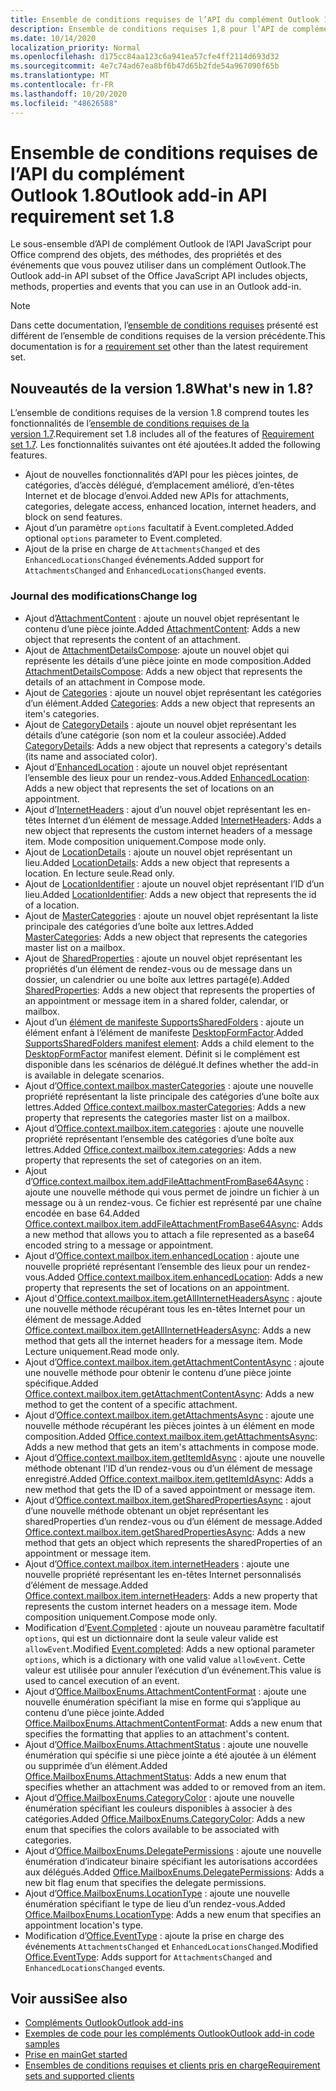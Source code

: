 ```yaml
---
title: Ensemble de conditions requises de l’API du complément Outlook 1.8
description: Ensemble de conditions requises 1,8 pour l’API de complément Outlook.
ms.date: 10/14/2020
localization_priority: Normal
ms.openlocfilehash: d175cc84aa123c6a941ea57cfe4ff2114d693d32
ms.sourcegitcommit: 4e7c74ad67ea8bf6b47d65b2fde54a967090f65b
ms.translationtype: MT
ms.contentlocale: fr-FR
ms.lasthandoff: 10/20/2020
ms.locfileid: "48626588"
---
```

# <a name="outlook-add-in-api-requirement-set-18"></a><span data-ttu-id="a4202-103">Ensemble de conditions requises de l’API du complément Outlook 1.8</span><span class="sxs-lookup"><span data-stu-id="a4202-103">Outlook add-in API requirement set 1.8</span></span>

<span data-ttu-id="a4202-104">Le sous-ensemble d’API de complément Outlook de l’API JavaScript pour Office comprend des objets, des méthodes, des propriétés et des événements que vous pouvez utiliser dans un complément Outlook.</span><span class="sxs-lookup"><span data-stu-id="a4202-104">The Outlook add-in API subset of the Office JavaScript API includes objects, methods, properties and events that you can use in an Outlook add-in.</span></span>

> [!NOTE]
> <span data-ttu-id="a4202-105">Dans cette documentation, l’[ensemble de conditions requises](../../requirement-sets/outlook-api-requirement-sets.md) présenté est différent de l’ensemble de conditions requises de la version précédente.</span><span class="sxs-lookup"><span data-stu-id="a4202-105">This documentation is for a [requirement set](../../requirement-sets/outlook-api-requirement-sets.md) other than the latest requirement set.</span></span>

## <a name="whats-new-in-18"></a><span data-ttu-id="a4202-106">Nouveautés de la version 1.8</span><span class="sxs-lookup"><span data-stu-id="a4202-106">What's new in 1.8?</span></span>

<span data-ttu-id="a4202-107">L’ensemble de conditions requises de la version 1.8 comprend toutes les fonctionnalités de l’[ensemble de conditions requises de la version 1.7](../requirement-set-1.7/outlook-requirement-set-1.7.md).</span><span class="sxs-lookup"><span data-stu-id="a4202-107">Requirement set 1.8 includes all of the features of [Requirement set 1.7](../requirement-set-1.7/outlook-requirement-set-1.7.md).</span></span> <span data-ttu-id="a4202-108">Les fonctionnalités suivantes ont été ajoutées.</span><span class="sxs-lookup"><span data-stu-id="a4202-108">It added the following features.</span></span>

- <span data-ttu-id="a4202-109">Ajout de nouvelles fonctionnalités d’API pour les pièces jointes, de catégories, d’accès délégué, d’emplacement amélioré, d’en-têtes Internet et de blocage d’envoi.</span><span class="sxs-lookup"><span data-stu-id="a4202-109">Added new APIs for attachments, categories, delegate access, enhanced location, internet headers, and block on send features.</span></span>
- <span data-ttu-id="a4202-110">Ajout d’un paramètre `options` facultatif à Event.completed.</span><span class="sxs-lookup"><span data-stu-id="a4202-110">Added optional `options` parameter to Event.completed.</span></span>
- <span data-ttu-id="a4202-111">Ajout de la prise en charge de `AttachmentsChanged` et des `EnhancedLocationsChanged` événements.</span><span class="sxs-lookup"><span data-stu-id="a4202-111">Added support for `AttachmentsChanged` and `EnhancedLocationsChanged` events.</span></span>

### <a name="change-log"></a><span data-ttu-id="a4202-112">Journal des modifications</span><span class="sxs-lookup"><span data-stu-id="a4202-112">Change log</span></span>

- <span data-ttu-id="a4202-113">Ajout d’[AttachmentContent](/javascript/api/outlook/office.attachmentcontent?view=outlook-js-1.8&preserve-view=true) : ajoute un nouvel objet représentant le contenu d’une pièce jointe.</span><span class="sxs-lookup"><span data-stu-id="a4202-113">Added [AttachmentContent](/javascript/api/outlook/office.attachmentcontent?view=outlook-js-1.8&preserve-view=true): Adds a new object that represents the content of an attachment.</span></span>
- <span data-ttu-id="a4202-114">Ajout de [AttachmentDetailsCompose](/javascript/api/outlook/office.attachmentdetailscompose?view=outlook-js-1.8&preserve-view=true): ajoute un nouvel objet qui représente les détails d’une pièce jointe en mode composition.</span><span class="sxs-lookup"><span data-stu-id="a4202-114">Added [AttachmentDetailsCompose](/javascript/api/outlook/office.attachmentdetailscompose?view=outlook-js-1.8&preserve-view=true): Adds a new object that represents the details of an attachment in Compose mode.</span></span>
- <span data-ttu-id="a4202-115">Ajout de [Categories](/javascript/api/outlook/office.categories?view=outlook-js-1.8&preserve-view=true) : ajoute un nouvel objet représentant les catégories d’un élément.</span><span class="sxs-lookup"><span data-stu-id="a4202-115">Added [Categories](/javascript/api/outlook/office.categories?view=outlook-js-1.8&preserve-view=true): Adds a new object that represents an item's categories.</span></span>
- <span data-ttu-id="a4202-116">Ajout de [CategoryDetails](/javascript/api/outlook/office.categorydetails?view=outlook-js-1.8&preserve-view=true) : ajoute un nouvel objet représentant les détails d’une catégorie (son nom et la couleur associée).</span><span class="sxs-lookup"><span data-stu-id="a4202-116">Added [CategoryDetails](/javascript/api/outlook/office.categorydetails?view=outlook-js-1.8&preserve-view=true): Adds a new object that represents a category's details (its name and associated color).</span></span>
- <span data-ttu-id="a4202-117">Ajout d’[EnhancedLocation](/javascript/api/outlook/office.enhancedlocation?view=outlook-js-1.8&preserve-view=true) : ajoute un nouvel objet représentant l’ensemble des lieux pour un rendez-vous.</span><span class="sxs-lookup"><span data-stu-id="a4202-117">Added [EnhancedLocation](/javascript/api/outlook/office.enhancedlocation?view=outlook-js-1.8&preserve-view=true): Adds a new object that represents the set of locations on an appointment.</span></span>
- <span data-ttu-id="a4202-118">Ajout d’[InternetHeaders](/javascript/api/outlook/office.internetheaders?view=outlook-js-1.8&preserve-view=true) : ajout d’un nouvel objet représentant les en-têtes Internet d’un élément de message.</span><span class="sxs-lookup"><span data-stu-id="a4202-118">Added [InternetHeaders](/javascript/api/outlook/office.internetheaders?view=outlook-js-1.8&preserve-view=true): Adds a new object that represents the custom internet headers of a message item.</span></span> <span data-ttu-id="a4202-119">Mode composition uniquement.</span><span class="sxs-lookup"><span data-stu-id="a4202-119">Compose mode only.</span></span>
- <span data-ttu-id="a4202-120">Ajout de [LocationDetails](/javascript/api/outlook/office.locationdetails?view=outlook-js-1.8&preserve-view=true) : ajoute un nouvel objet représentant un lieu.</span><span class="sxs-lookup"><span data-stu-id="a4202-120">Added [LocationDetails](/javascript/api/outlook/office.locationdetails?view=outlook-js-1.8&preserve-view=true): Adds a new object that represents a location.</span></span> <span data-ttu-id="a4202-121">En lecture seule.</span><span class="sxs-lookup"><span data-stu-id="a4202-121">Read only.</span></span>
- <span data-ttu-id="a4202-122">Ajout de [LocationIdentifier](/javascript/api/outlook/office.locationidentifier?view=outlook-js-1.8&preserve-view=true) : ajoute un nouvel objet représentant l’ID d’un lieu.</span><span class="sxs-lookup"><span data-stu-id="a4202-122">Added [LocationIdentifier](/javascript/api/outlook/office.locationidentifier?view=outlook-js-1.8&preserve-view=true): Adds a new object that represents the id of a location.</span></span>
- <span data-ttu-id="a4202-123">Ajout de [MasterCategories](/javascript/api/outlook/office.mastercategories?view=outlook-js-1.8&preserve-view=true) : ajoute un nouvel objet représentant la liste principale des catégories d’une boîte aux lettres.</span><span class="sxs-lookup"><span data-stu-id="a4202-123">Added [MasterCategories](/javascript/api/outlook/office.mastercategories?view=outlook-js-1.8&preserve-view=true): Adds a new object that represents the categories master list on a mailbox.</span></span>
- <span data-ttu-id="a4202-124">Ajout de [SharedProperties](/javascript/api/outlook/office.sharedproperties?view=outlook-js-1.8&preserve-view=true) : ajoute un nouvel objet représentant les propriétés d’un élément de rendez-vous ou de message dans un dossier, un calendrier ou une boîte aux lettres partagé(e).</span><span class="sxs-lookup"><span data-stu-id="a4202-124">Added [SharedProperties](/javascript/api/outlook/office.sharedproperties?view=outlook-js-1.8&preserve-view=true): Adds a new object that represents the properties of an appointment or message item in a shared folder, calendar, or mailbox.</span></span>
- <span data-ttu-id="a4202-125">Ajout d’un [élément de manifeste SupportsSharedFolders](../../manifest/supportssharedfolders.md) : ajoute un élément enfant à l’élément de manifeste [DesktopFormFactor](../../manifest/desktopformfactor.md).</span><span class="sxs-lookup"><span data-stu-id="a4202-125">Added [SupportsSharedFolders manifest element](../../manifest/supportssharedfolders.md): Adds a child element to the [DesktopFormFactor](../../manifest/desktopformfactor.md) manifest element.</span></span> <span data-ttu-id="a4202-126">Définit si le complément est disponible dans les scénarios de délégué.</span><span class="sxs-lookup"><span data-stu-id="a4202-126">It defines whether the add-in is available in delegate scenarios.</span></span>
- <span data-ttu-id="a4202-127">Ajout d’[Office.context.mailbox.masterCategories](office.context.mailbox.md#properties) : ajoute une nouvelle propriété représentant la liste principale des catégories d’une boîte aux lettres.</span><span class="sxs-lookup"><span data-stu-id="a4202-127">Added [Office.context.mailbox.masterCategories](office.context.mailbox.md#properties): Adds a new property that represents the categories master list on a mailbox.</span></span>
- <span data-ttu-id="a4202-128">Ajout d’[Office.context.mailbox.item.categories](office.context.mailbox.item.md#properties) : ajoute une nouvelle propriété représentant l’ensemble des catégories d’une boîte aux lettres.</span><span class="sxs-lookup"><span data-stu-id="a4202-128">Added [Office.context.mailbox.item.categories](office.context.mailbox.item.md#properties): Adds a new property that represents the set of categories on an item.</span></span>
- <span data-ttu-id="a4202-129">Ajout d’[Office.context.mailbox.item.addFileAttachmentFromBase64Async](office.context.mailbox.item.md#methods) : ajoute une nouvelle méthode qui vous permet de joindre un fichier à un message ou à un rendez-vous. Ce fichier est représenté par une chaîne encodée en base 64.</span><span class="sxs-lookup"><span data-stu-id="a4202-129">Added [Office.context.mailbox.item.addFileAttachmentFromBase64Async](office.context.mailbox.item.md#methods): Adds a new method that allows you to attach a file represented as a base64 encoded string to a message or appointment.</span></span>
- <span data-ttu-id="a4202-130">Ajout d’[Office.context.mailbox.item.enhancedLocation](office.context.mailbox.item.md#properties) : ajoute une nouvelle propriété représentant l’ensemble des lieux pour un rendez-vous.</span><span class="sxs-lookup"><span data-stu-id="a4202-130">Added [Office.context.mailbox.item.enhancedLocation](office.context.mailbox.item.md#properties): Adds a new property that represents the set of locations on an appointment.</span></span>
- <span data-ttu-id="a4202-131">Ajout d'[Office.context.mailbox.item.getAllInternetHeadersAsync](office.context.mailbox.item.md#methods) : ajoute une nouvelle méthode récupérant tous les en-têtes Internet pour un élément de message.</span><span class="sxs-lookup"><span data-stu-id="a4202-131">Added [Office.context.mailbox.item.getAllInternetHeadersAsync](office.context.mailbox.item.md#methods): Adds a new method that gets all the internet headers for a message item.</span></span> <span data-ttu-id="a4202-132">Mode Lecture uniquement.</span><span class="sxs-lookup"><span data-stu-id="a4202-132">Read mode only.</span></span>
- <span data-ttu-id="a4202-133">Ajout d’[Office.context.mailbox.item.getAttachmentContentAsync](office.context.mailbox.item.md#methods) : ajoute une nouvelle méthode pour obtenir le contenu d’une pièce jointe spécifique.</span><span class="sxs-lookup"><span data-stu-id="a4202-133">Added [Office.context.mailbox.item.getAttachmentContentAsync](office.context.mailbox.item.md#methods): Adds a new method to get the content of a specific attachment.</span></span>
- <span data-ttu-id="a4202-134">Ajout d’[Office.context.mailbox.item.getAttachmentsAsync](office.context.mailbox.item.md#methods) : ajoute une nouvelle méthode récupérant les pièces jointes à un élément en mode composition.</span><span class="sxs-lookup"><span data-stu-id="a4202-134">Added [Office.context.mailbox.item.getAttachmentsAsync](office.context.mailbox.item.md#methods): Adds a new method that gets an item's attachments in compose mode.</span></span>
- <span data-ttu-id="a4202-135">Ajout d’[Office.context.mailbox.item.getItemIdAsync](office.context.mailbox.item.md#methods) : ajoute une nouvelle méthode obtenant l’ID d’un rendez-vous ou d’un élément de message enregistré.</span><span class="sxs-lookup"><span data-stu-id="a4202-135">Added [Office.context.mailbox.item.getItemIdAsync](office.context.mailbox.item.md#methods): Adds a new method that gets the ID of a saved appointment or message item.</span></span>
- <span data-ttu-id="a4202-136">Ajout d’[Office.context.mailbox.item.getSharedPropertiesAsync](office.context.mailbox.item.md#methods) : ajout d’une nouvelle méthode obtenant un objet représentant les sharedProperties d’un rendez-vous ou d’un élément de message.</span><span class="sxs-lookup"><span data-stu-id="a4202-136">Added [Office.context.mailbox.item.getSharedPropertiesAsync](office.context.mailbox.item.md#methods): Adds a new method that gets an object which represents the sharedProperties of an appointment or message item.</span></span>
- <span data-ttu-id="a4202-137">Ajout d’[Office.context.mailbox.item.internetHeaders](office.context.mailbox.item.md#properties) : ajoute une nouvelle propriété représentant les en-têtes Internet personnalisés d’élément de message.</span><span class="sxs-lookup"><span data-stu-id="a4202-137">Added [Office.context.mailbox.item.internetHeaders](office.context.mailbox.item.md#properties): Adds a new property that represents the custom internet headers on a message item.</span></span> <span data-ttu-id="a4202-138">Mode composition uniquement.</span><span class="sxs-lookup"><span data-stu-id="a4202-138">Compose mode only.</span></span>
- <span data-ttu-id="a4202-139">Modification d’[Event.Completed](/javascript/api/office/office.addincommands.event#completed-options-) : ajoute un nouveau paramètre facultatif `options`, qui est un dictionnaire dont la seule valeur valide est `allowEvent`.</span><span class="sxs-lookup"><span data-stu-id="a4202-139">Modified [Event.completed](/javascript/api/office/office.addincommands.event#completed-options-): Adds a new optional parameter `options`, which is a dictionary with one valid value `allowEvent`.</span></span> <span data-ttu-id="a4202-140">Cette valeur est utilisée pour annuler l’exécution d’un événement.</span><span class="sxs-lookup"><span data-stu-id="a4202-140">This value is used to cancel execution of an event.</span></span>
- <span data-ttu-id="a4202-141">Ajout d’[Office.MailboxEnums.AttachmentContentFormat](/javascript/api/outlook/office.mailboxenums.attachmentcontentformat?view=outlook-js-1.8&preserve-view=true) : ajoute une nouvelle énumération spécifiant la mise en forme qui s’applique au contenu d’une pièce jointe.</span><span class="sxs-lookup"><span data-stu-id="a4202-141">Added [Office.MailboxEnums.AttachmentContentFormat](/javascript/api/outlook/office.mailboxenums.attachmentcontentformat?view=outlook-js-1.8&preserve-view=true): Adds a new enum that specifies the formatting that applies to an attachment's content.</span></span>
- <span data-ttu-id="a4202-142">Ajout d’[Office.MailboxEnums.AttachmentStatus](/javascript/api/outlook/office.mailboxenums.attachmentstatus?view=outlook-js-1.8&preserve-view=true) : ajoute une nouvelle énumération qui spécifie si une pièce jointe a été ajoutée à un élément ou supprimée d’un élément.</span><span class="sxs-lookup"><span data-stu-id="a4202-142">Added [Office.MailboxEnums.AttachmentStatus](/javascript/api/outlook/office.mailboxenums.attachmentstatus?view=outlook-js-1.8&preserve-view=true): Adds a new enum that specifies whether an attachment was added to or removed from an item.</span></span>
- <span data-ttu-id="a4202-143">Ajout d’[Office.MailboxEnums.CategoryColor](/javascript/api/outlook/office.mailboxenums.categorycolor?view=outlook-js-1.8&preserve-view=true) : ajoute une nouvelle énumération spécifiant les couleurs disponibles à associer à des catégories.</span><span class="sxs-lookup"><span data-stu-id="a4202-143">Added [Office.MailboxEnums.CategoryColor](/javascript/api/outlook/office.mailboxenums.categorycolor?view=outlook-js-1.8&preserve-view=true): Adds a new enum that specifies the colors available to be associated with categories.</span></span>
- <span data-ttu-id="a4202-144">Ajout d’[Office.MailboxEnums.DelegatePermissions](/javascript/api/outlook/office.mailboxenums.delegatepermissions?view=outlook-js-1.8&preserve-view=true) : ajoute une nouvelle énumération d’indicateur binaire spécifiant les autorisations accordées aux délégués.</span><span class="sxs-lookup"><span data-stu-id="a4202-144">Added [Office.MailboxEnums.DelegatePermissions](/javascript/api/outlook/office.mailboxenums.delegatepermissions?view=outlook-js-1.8&preserve-view=true): Adds a new bit flag enum that specifies the delegate permissions.</span></span>
- <span data-ttu-id="a4202-145">Ajout d’[Office.MailboxEnums.LocationType](/javascript/api/outlook/office.mailboxenums.locationtype?view=outlook-js-1.8&preserve-view=true) : ajoute une nouvelle énumération spécifiant le type de lieu d’un rendez-vous.</span><span class="sxs-lookup"><span data-stu-id="a4202-145">Added [Office.MailboxEnums.LocationType](/javascript/api/outlook/office.mailboxenums.locationtype?view=outlook-js-1.8&preserve-view=true): Adds a new enum that specifies an appointment location's type.</span></span>
- <span data-ttu-id="a4202-146">Modification d’[Office.EventType](/javascript/api/office/office.eventtype) : ajoute la prise en charge des événements `AttachmentsChanged` et `EnhancedLocationsChanged`.</span><span class="sxs-lookup"><span data-stu-id="a4202-146">Modified [Office.EventType](/javascript/api/office/office.eventtype): Adds support for `AttachmentsChanged` and `EnhancedLocationsChanged` events.</span></span>

## <a name="see-also"></a><span data-ttu-id="a4202-147">Voir aussi</span><span class="sxs-lookup"><span data-stu-id="a4202-147">See also</span></span>

- [<span data-ttu-id="a4202-148">Compléments Outlook</span><span class="sxs-lookup"><span data-stu-id="a4202-148">Outlook add-ins</span></span>](../../../outlook/outlook-add-ins-overview.md)
- [<span data-ttu-id="a4202-149">Exemples de code pour les compléments Outlook</span><span class="sxs-lookup"><span data-stu-id="a4202-149">Outlook add-in code samples</span></span>](https://developer.microsoft.com/outlook/gallery/?filterBy=Outlook,Samples,Add-ins)
- [<span data-ttu-id="a4202-150">Prise en main</span><span class="sxs-lookup"><span data-stu-id="a4202-150">Get started</span></span>](../../../quickstarts/outlook-quickstart.md)
- [<span data-ttu-id="a4202-151">Ensembles de conditions requises et clients pris en charge</span><span class="sxs-lookup"><span data-stu-id="a4202-151">Requirement sets and supported clients</span></span>](../../requirement-sets/outlook-api-requirement-sets.md)
